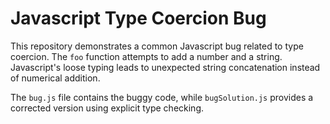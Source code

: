 # Javascript Type Coercion Bug

This repository demonstrates a common Javascript bug related to type coercion.  The `foo` function attempts to add a number and a string.  Javascript's loose typing leads to unexpected string concatenation instead of numerical addition.

The `bug.js` file contains the buggy code, while `bugSolution.js` provides a corrected version using explicit type checking.
